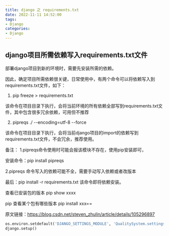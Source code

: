 ```yaml
---
title: django 之 requirements.txt
date: 2022-11-11 14:52:00
tags:
- Django
categories:
- Django
---
```



## django项目所需依赖写入requirements.txt文件


部署django项目到新的环境时，需要先安装所需的依赖。

因此，确定项目所需依赖很关键，日常使用中，有两个命令可以将依赖写入到requirements.txt文件，如下：

1. pip freeze > requirements.txt

该命令在项目目录下执行，会将当前环境的所有依赖全部写到requirements.txt文件，其中包含很多冗余依赖，可用但不推荐

2. pipreqs ./ --encoding=utf-8 --force

该命令在项目目录下执行，会将当前django项目的import的依赖写到requirements.txt文件，不会冗余，推荐使用。

备注：
1.pipreqs命令使用时可能会报该模块不存在，使用pip安装即可，

安装命令：pip install pipreqs

2.pipreqs 命令写入的依赖可能不全，需要手动写入依赖或者改版本

最后：pip install -r requirements.txt  该命令即将依赖安装。


查看已安装包的版本
pip show xxxx

pip 查看某个包有哪些版本
pip install xxx==




原文链接：https://blog.csdn.net/steven_zhulin/article/details/105296897



```python
os.environ.setdefault('DJANGO_SETTINGS_MODULE', 'QualitySystem.settings')
django.setup()

```